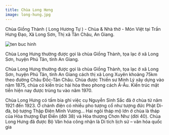 ```yaml
---
title: Chùa Long Hưng
image: long-hung.jpg
---
```


Chùa Giồng Thành ( Long Hương Tự ) - Chùa & Nhà thờ - Món Việt tại Trần Hưng Đạo, Xã Long Sơn, Thị xã Tân Châu, An Giang.

![ten buc hinh](http://vuonhoaphatgiao.com/uploads/noidung/images/tu_vien/chualonghung_56.jpg "ten buc hinh")

Chùa Long Hưng thường được gọi là chùa Giồng Thành, tọa lạc ở xã Long Sơn, huyện Phú Tân, tỉnh An Giang.

Chùa Long Hưng thường được gọi là chùa Giồng Thành, tọa lạc ở xã Long Sơn, huyện Phú Tân, tỉnh An Giang cách thị xã Long Xuyên khoảng 75km theo đường Châu Đốc-Tân Châu. Chùa được Thiền sư Minh Lý xây dựng vào năm 1875, chùa có kiến trúc hài hòa theo phong cách Á-Âu. Kiến trúc mặt tiền hiện nay được trùng tu vào năm 1970.

Chùa Long Hưng có tấm bia ghi việc cụ Nguyễn Sinh Sắc đã ở chùa từ năm 1921 đến 1923. Ở chánh điện có nhiều pho tượng cổ như tượng đức Phật Di-đà, bộ tượng Thập Điện Minh Vương… Hai ngôi tháp mộ lớn ở chùa là tháp của Hòa thượng Đạt Điền (đời 38) và Hòa thượng Chơn Như (đời 40). Chùa Long Hưng đã được Bộ Văn hóa công nhận là Di tích lịch sử – văn hóa quốc gia

